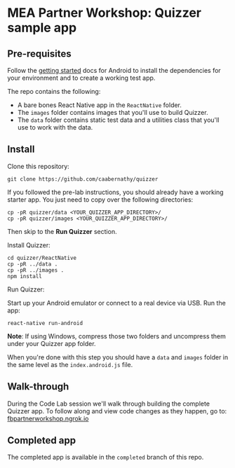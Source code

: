 # MEA Partner Workshop: Quizzer sample app

## Pre-requisites

Follow the [getting started](https://facebook.github.io/react-native/docs/getting-started.html) docs for Android to install the dependencies for your environment and to create a working test app.

The repo contains the following:

+  A bare bones React Native app in the `ReactNative` folder.
+ The `images` folder contains images that you'll use to build Quizzer.
+ The `data` folder contains static test data and a utilities class that you'll use to work with the data.

## Install

Clone this repository:

    git clone https://github.com/caabernathy/quizzer

If you followed the pre-lab instructions, you should already have a working starter app. You just need to copy over the following directories:

    cp -pR quizzer/data <YOUR_QUIZZER_APP_DIRECTORY>/
    cp -pR quizzer/images <YOUR_QUIZZER_APP_DIRECTORY>/

Then skip to the **Run Quizzer** section.

Install Quizzer:

    cd quizzer/ReactNative
    cp -pR ../data .
    cp -pR ../images .
    npm install

Run Quizzer:

Start up your Android emulator or connect to a real device via USB. Run the app:

    react-native run-android

**Note**: If using Windows, compress those two folders and uncompress them under your Quizzer app folder.

When you're done with this step you should have a `data` and `images` folder in the same level as the `index.android.js` file.

## Walk-through
During the Code Lab session we'll walk through building the complete Quizzer app. To follow along and view code changes as they happen, go to: [fbpartnerworkshop.ngrok.io](fbpartnerworkshop.ngrok.io)


## Completed app

The completed app is available in the `completed` branch of this repo.
